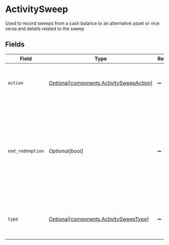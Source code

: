 # ActivitySweep

Used to record sweeps from a cash balance to an alternative asset or vice versa and details related to the sweep


## Fields

| Field                                                                                                                              | Type                                                                                                                               | Required                                                                                                                           | Description                                                                                                                        | Example                                                                                                                            |
| ---------------------------------------------------------------------------------------------------------------------------------- | ---------------------------------------------------------------------------------------------------------------------------------- | ---------------------------------------------------------------------------------------------------------------------------------- | ---------------------------------------------------------------------------------------------------------------------------------- | ---------------------------------------------------------------------------------------------------------------------------------- |
| `action`                                                                                                                           | [Optional[components.ActivitySweepAction]](../../models/components/activitysweepaction.md)                                         | :heavy_minus_sign:                                                                                                                 | Indicates purchase or redemption of the sweep asset                                                                                | PURCHASE                                                                                                                           |
| `eod_redemption`                                                                                                                   | *Optional[bool]*                                                                                                                   | :heavy_minus_sign:                                                                                                                 | Indicates the sweep was performed books were closed to prevent an investor account from carrying a negative cash balance overnight | false                                                                                                                              |
| `type`                                                                                                                             | [Optional[components.ActivitySweepType]](../../models/components/activitysweeptype.md)                                             | :heavy_minus_sign:                                                                                                                 | Sweep program that cash is being swept to/ from                                                                                    | FDIC                                                                                                                               |